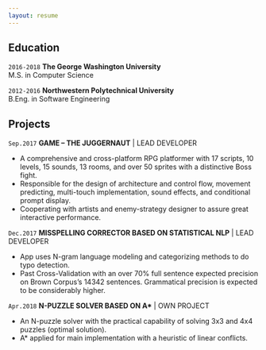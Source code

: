 ```yaml
---
layout: resume
---
```


## Education

`2016-2018`
__The George Washington University__  
M.S. in Computer Science

`2012-2016`
__Northwestern Polytechnical University__  
B.Eng. in Software Engineering




## Projects

`Sep.2017`
__GAME – THE JUGGERNAUT__ | LEAD DEVELOPER

- A comprehensive and cross-platform RPG platformer with 17 scripts, 10 levels, 15 sounds, 13 rooms, and over 50 sprites with a distinctive Boss fight.
- Responsible for the design of architecture and control flow, movement predicting, multi-touch implementation, sound effects, and conditional prompt display.
- Cooperating with artists and enemy-strategy designer to assure great interactive performance.

`Dec.2017`
__MISSPELLING CORRECTOR BASED ON STATISTICAL NLP__ | LEAD DEVELOPER 

- App uses N-gram language modeling and categorizing methods to do typo detection.
- Past Cross-Validation with an over 70% full sentence expected precision on Brown Corpus’s 14342 sentences. Grammatical precision is expected to be considerably higher.

`Apr.2018`
__N-PUZZLE SOLVER BASED ON A*__ | OWN PROJECT

- An N-puzzle solver with the practical capability of solving 3x3 and 4x4 puzzles (optimal solution).
- A* applied for main implementation with a heuristic of linear conflicts.

<!-- ### Footer Last updated: July 2018 -->


